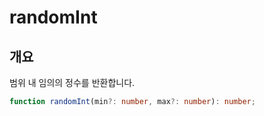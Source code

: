 # randomInt

## 개요

범위 내 임의의 정수를 반환합니다.

```ts
function randomInt(min?: number, max?: number): number;
```
